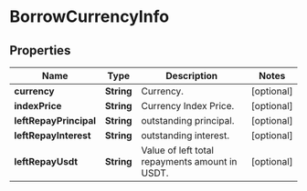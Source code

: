 
# BorrowCurrencyInfo

## Properties

Name | Type | Description | Notes
------------ | ------------- | ------------- | -------------
**currency** | **String** | Currency. |  [optional]
**indexPrice** | **String** | Currency Index Price. |  [optional]
**leftRepayPrincipal** | **String** | outstanding principal. |  [optional]
**leftRepayInterest** | **String** | outstanding interest. |  [optional]
**leftRepayUsdt** | **String** | Value of left total repayments amount in USDT. |  [optional]

